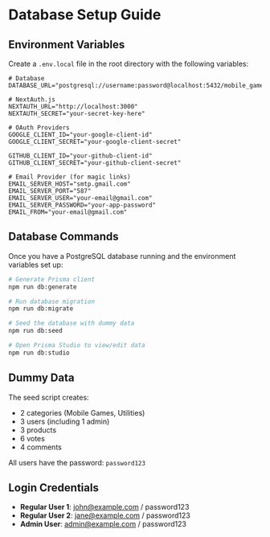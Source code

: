 # Database Setup Guide

## Environment Variables

Create a `.env.local` file in the root directory with the following variables:

```env
# Database
DATABASE_URL="postgresql://username:password@localhost:5432/mobile_game_hunt"

# NextAuth.js
NEXTAUTH_URL="http://localhost:3000"
NEXTAUTH_SECRET="your-secret-key-here"

# OAuth Providers
GOOGLE_CLIENT_ID="your-google-client-id"
GOOGLE_CLIENT_SECRET="your-google-client-secret"

GITHUB_CLIENT_ID="your-github-client-id"
GITHUB_CLIENT_SECRET="your-github-client-secret"

# Email Provider (for magic links)
EMAIL_SERVER_HOST="smtp.gmail.com"
EMAIL_SERVER_PORT="587"
EMAIL_SERVER_USER="your-email@gmail.com"
EMAIL_SERVER_PASSWORD="your-app-password"
EMAIL_FROM="your-email@gmail.com"
```

## Database Commands

Once you have a PostgreSQL database running and the environment variables set up:

```bash
# Generate Prisma client
npm run db:generate

# Run database migration
npm run db:migrate

# Seed the database with dummy data
npm run db:seed

# Open Prisma Studio to view/edit data
npm run db:studio
```

## Dummy Data

The seed script creates:
- 2 categories (Mobile Games, Utilities)
- 3 users (including 1 admin)
- 3 products
- 6 votes
- 4 comments

All users have the password: `password123`

## Login Credentials

- **Regular User 1**: john@example.com / password123
- **Regular User 2**: jane@example.com / password123  
- **Admin User**: admin@example.com / password123
